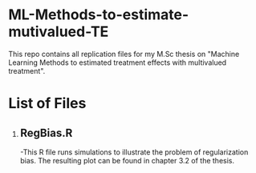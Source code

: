 # ML-Methods-to-estimate-mutivalued-TE
This repo contains all replication files for my M.Sc thesis on "Machine Learning Methods to estimated treatment effects with multivalued treatment". 

# List of Files

1. ## RegBias.R
   -This R file runs simulations to illustrate the problem of regularization bias. The resulting plot can be found in chapter 3.2 of the     thesis. 
